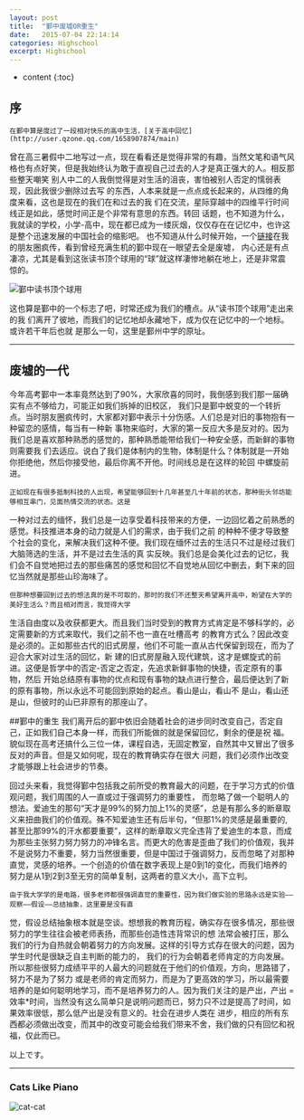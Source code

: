 ```yaml
---
layout: post
title:  "鄞中废墟OR重生"
date:   2015-07-04 22:14:14
categories: Highschool
excerpt: Highschool
---
```

* content
{:toc}

## 序 
    在鄞中算是度过了一段相对快乐的高中生活，[关于高中回忆](http://user.qzone.qq.com/1658907874/main) 
曾在高三暑假中二地写过一点，现在看看还是觉得非常的有趣，当然文笔和语气风
格也有点好笑，但是我始终认为敢于直视自己过去的人才是真正强大的人。相反那些整天嘲笑
别人中二的人我倒觉得是对生活的沮丧，害怕被别人否定的懦弱表现，因此我很少删除过去写
的东西，人本来就是一点点成长起来的，从四维的角度来看，这也是现在的我们在和过去的我
们在交流，星际穿越中的四维平行时间线正是如此，感觉时间正是个非常有意思的东西。转回
话题，也不知道为什么，我就读的学校，小学-高中，现在都已成为一缕灰烟，仅仅存在在记忆中，也许这是整个迅速发展的中国社会的缩影吧。
也不知道从什么时候开始，一个[链接](http://h5.qzone.qq.com/ugc/share?ticket=&subtype=0&srctype=61&sk=&blog_photo=0&appid=2&ciphertext=081C6BEF1A39A16561A8FB50CF560FCF3F090BECD0D8CFF47A85EDED88CC5267F9011C4E29D9D7FA06691C66E35847BC&g_f=5757&from=timeline&isappinstalled=0)在我的朋友圈疯传，看到曾经充满生机的鄞中现在一眼望去全是废墟，
内心还是有点凄凉，尤其是看到这张读书顶个球用的“球”就这样凄惨地躺在地上，还是非常震
惊的。 

 ![鄞中读书顶个球用]({{"/css/yzpic/读书顶个球用.jpg"}}) 

这也算是鄞中的一个标志了吧，时常还成为我们的槽点。从“读书顶个球用”走出来的我
们离开了彼地，而我们的记忆地却永藏地下，成为仅在记忆中的一个地标。或许若干年后也就
是那么一句，这里是鄞州中学的原址。

---

## 废墟的一代
   今年高考鄞中一本率竟然达到了90%，大家欣喜的同时，我倒感到我们那一届确实有点不够给力，可能正如我们拆掉的旧校区，
我们只是鄞中蜕变的一个转折点。当时朋友圈疯传时，大家都对鄞中表示十分伤感。人们总是对旧的事物抱有一种留恋的感情，每当有一种新
事物来临时，大家的第一反应大多是反对的。因为我们总是喜欢那种熟悉的感觉的，那种熟悉能带给我们一种安全感，而新鲜的事物则需要我
们去适应。说白了我们是体制内的生物，体制是什么？体制就是一开始你拒绝他，然后你接受他，最后你离不开他。时间线总是在这样的轮回
中螺旋前进。

    正如现在有很多抵制科技的人出现，希望能够回到十几年甚至几十年前的状态，那种街头邻坊能够相互串门，见面热情交流的状态。这是
一种对过去的缅怀，我们总是一边享受着科技带来的方便，一边回忆着之前熟悉的感觉。科技推进本身的动力就是人们的需求，由于我们之前
的种种不便才导致整个社会的变化，来解决我们这种不便。我们现在缅怀过去的生活只不过是经过我们大脑筛选的生活，并不是过去生活的真
实反映。我们总是会美化过去的记忆，我们会不自觉地把过去的那些痛苦的感觉和回忆不自觉地从回忆中删去，剩下来的回忆当然就是那些山珍海味了。

    但那种想要回到过去的想法真的是不可取的，那时的我们不还整天希望离开高中，盼望在大学的美好生活么？而且相对而言，我觉得大学
生活自由度以及收获都更大。而且我们当时受到的教育方式肯定是不够科学的，必定需要新的方式来取代，我们之前不也一直在吐槽高考
的教育方式么？因此改变是必须的。正如那些古代的旧式房屋，他们不可能一直从古代保留到现在，而为了迎合大家对过生活的回忆，新
建的旧式房屋融入现代建筑，这才是螺旋式的前进。这便是哲学中的否定-否定之否定，先追求新鲜事物的快捷，否定原有的事物，然后
开始总结原有事物的优点和现有事物的缺点进行整合，最后便达到了新的原有事物，所以永远不可能回到原始的起点。看山是山，看山不
是山，看山还是山，但彼时的山已非原有的那座山了。

##鄞中的重生
  我们离开后的鄞中依旧会随着社会的进步同时改变自己，否定自己，正如我们自己本身一样，而我们所能做的就是保留回忆，剩余的便是祝
福。貌似现在高考还搞什么三位一体，课程自选，无固定教室，自然其中又冒出了很多反对的声音。但是又如何呢，现在的教育确实存在很大
问题，我们必须作出改变才能够跟上社会进步的节奏。

   回过头来看，我觉得鄞中包括我之前所受的教育最大的问题，在于学习方式的价值观问题，我们周围的人一直或过于强调努力的重要性，
而忽略了做一个聪明人的想法。爱迪生的那句“天才是99%的努力加上1%的灵感”，总是有那么多的断章取义来扭曲我们的价值观。殊不知爱迪生还有后半句，“但那1%的灵感是最重要的,甚至比那99%的汗水都要重要”，这样的断章取义完全违背了爱迪生的本意，而成为那些主张努力努力努力的冲锋名言。而更大的危害是歪曲了我们的价值观，我并不是说努力不重要，努力当然很重要，但是中国过于强调努力，反而忽略了对那种直觉，灵感的培养。一个创造的价值在数字表现上是0到1的变化，而我们培养的努力是从1到2到3至无穷的简单复制，这两者的意义大小，高下立判。

    由于我大学学的是电路，很多老师都很强调直觉的重要性，因为我们做实验的思路永远是实验——观察——假设——总结抽象，这里要是没有直
觉，假设总结抽象根本就是空谈。想想我的教育历程，确实存在很多情况，那些很努力的学生往往会被老师表扬，而那些创造性违背常识的想
法常会被打压，那么我们的行为自热就会朝着努力的方向发展。这样的引导方式存在很大的问题，因为学生时代是很缺乏自主判断的能力的，
我们的行为会朝着老师肯定的方向发展。所以那些很努力成绩平平的人最大的问题就在于他们的价值观，方向，思路错了，努力不是为了努力
或是老师的肯定而努力，而是为了更高效的学习，所以最需要培养的是如何聪明地学习，而不是培养努力的人。因为我们关注的是产出，产出
=效率*时间，当然没有这么简单只是说明问题而已，努力只不过是提高了时间，如果效率很低，那么低产出是没有意义的。社会在进步人类在
进步，相应的所有东西都必须做出改变，而其中的改变可能会给我们带来不舍，我们做的只有回忆和祝福，仅此而已。



以上です。


---

### Cats Like Piano
 ![cat-cat]({{"/css/pics/cat.gif"}}) 

